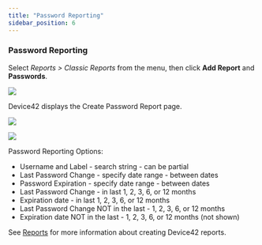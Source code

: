 ```yaml
---
title: "Password Reporting"
sidebar_position: 6
---
```


### Password Reporting

Select _Reports > Classic Reports_ from the menu, then click **Add Report** and **Passwords**.

![](/assets/images/Secrets-11-add-report-700x318.png)

Device42 displays the Create Password Report page.

![](/assets/images/Secrets-12-create-report-700x341.png)

![](/assets/images/Secrets-13-create-report-700x160.png)

Password Reporting Options:

- Username and Label - search string - can be partial
- Last Password Change - specify date range - between dates
- Password Expiration - specify date range - between dates
- Last Password Change - in last 1, 2, 3, 6, or 12 months
- Expiration date - in last 1, 2, 3, 6, or 12 months
- Last Password Change NOT in the last - 1, 2, 3, 6, or 12 months
- Expiration date NOT in the last - 1, 2, 3, 6, or 12 months (not shown)

See [Reports](https://docs.device42.com/reports/) for more information about creating Device42 reports.
